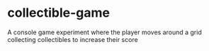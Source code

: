 # collectible-game
A console game experiment where the player moves around a grid collecting collectibles to increase their score
